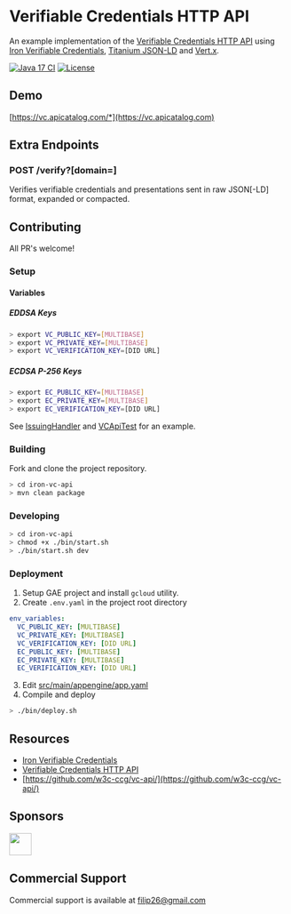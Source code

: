 # Verifiable Credentials HTTP API

An example implementation of the [Verifiable Credentials HTTP API](https://w3c-ccg.github.io/vc-api/) using [Iron Verifiable Credentials](https://github.com/filip26/iron-verifiable-credentials), [Titanium JSON-LD](https://github.com/filip26/titanium-json-ld) and [Vert.x](https://vertx.io/).

[![Java 17 CI](https://github.com/filip26/vc-http-api/actions/workflows/java17-build.yml/badge.svg)](https://github.com/filip26/vc-http-api/actions/workflows/java17-build.yml)
[![License](https://img.shields.io/badge/License-Apache%202.0-blue.svg)](https://opensource.org/licenses/Apache-2.0)


## Demo

[https://vc.apicatalog.com/*](https://vc.apicatalog.com)

## Extra Endpoints

### POST /verify?[domain=]
Verifies verifiable credentials and presentations sent in raw JSON[-LD] format, expanded or compacted.

## Contributing

All PR's welcome!

### Setup

#### Variables

##### EDDSA Keys
```bash
> export VC_PUBLIC_KEY=[MULTIBASE]
> export VC_PRIVATE_KEY=[MULTIBASE]
> export VC_VERIFICATION_KEY=[DID URL]
```
##### ECDSA P-256 Keys
```bash
> export EC_PUBLIC_KEY=[MULTIBASE]
> export EC_PRIVATE_KEY=[MULTIBASE]
> export EC_VERIFICATION_KEY=[DID URL]
```
See [IssuingHandler](https://github.com/filip26/iron-vc-api/blob/33004560eafb913ea812e7883d742acaea6da59f/src/main/java/com/apicatalog/vc/service/issuer/IssuingHandler.java#L32) and [VCApiTest](https://github.com/filip26/iron-vc-api/blob/33004560eafb913ea812e7883d742acaea6da59f/src/test/java/com/apicatalog/vc/service/VcApiTest.java#L40) for an example.

### Building

Fork and clone the project repository.

```bash
> cd iron-vc-api
> mvn clean package
```

### Developing

```bash
> cd iron-vc-api
> chmod +x ./bin/start.sh
> ./bin/start.sh dev
```

### Deployment

1. Setup GAE project and install `gcloud` utility. 
2. Create `.env.yaml` in the project root directory

```yaml
env_variables:
  VC_PUBLIC_KEY: [MULTIBASE]
  VC_PRIVATE_KEY: [MULTIBASE]
  VC_VERIFICATION_KEY: [DID URL]
  EC_PUBLIC_KEY: [MULTIBASE]
  EC_PRIVATE_KEY: [MULTIBASE]
  EC_VERIFICATION_KEY: [DID URL]
```
3. Edit [src/main/appengine/app.yaml](https://github.com/filip26/iron-vc-api/blob/33004560eafb913ea812e7883d742acaea6da59f/src/main/appengine/app.yaml)
4. Compile and deploy
```bash
> ./bin/deploy.sh
```

## Resources
* [Iron Verifiable Credentials](https://github.com/filip26/iron-verifiable-credentials)
* [Verifiable Credentials HTTP API](https://w3c-ccg.github.io/vc-api/)
* [https://github.com/w3c-ccg/vc-api/](https://github.com/w3c-ccg/vc-api/)

## Sponsors

<a href="https://github.com/digitalbazaar">
  <img src="https://avatars.githubusercontent.com/u/167436?s=200&v=4" width="40" />
</a> 

## Commercial Support
Commercial support is available at filip26@gmail.com
